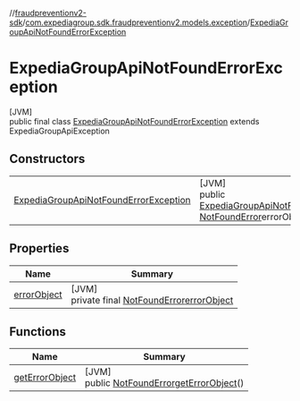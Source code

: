 //[fraudpreventionv2-sdk](../../../index.md)/[com.expediagroup.sdk.fraudpreventionv2.models.exception](../index.md)/[ExpediaGroupApiNotFoundErrorException](index.md)

# ExpediaGroupApiNotFoundErrorException

[JVM]\
public final class [ExpediaGroupApiNotFoundErrorException](index.md) extends ExpediaGroupApiException

## Constructors

| | |
|---|---|
| [ExpediaGroupApiNotFoundErrorException](-expedia-group-api-not-found-error-exception.md) | [JVM]<br>public [ExpediaGroupApiNotFoundErrorException](index.md)[ExpediaGroupApiNotFoundErrorException](-expedia-group-api-not-found-error-exception.md)([Integer](https://docs.oracle.com/javase/8/docs/api/java/lang/Integer.html)code, [NotFoundError](../../com.expediagroup.sdk.fraudpreventionv2.models/-not-found-error/index.md)errorObject) |

## Properties

| Name | Summary |
|---|---|
| [errorObject](index.md#-2051341700%2FProperties%2F-173342751) | [JVM]<br>private final [NotFoundError](../../com.expediagroup.sdk.fraudpreventionv2.models/-not-found-error/index.md)[errorObject](index.md#-2051341700%2FProperties%2F-173342751) |

## Functions

| Name | Summary |
|---|---|
| [getErrorObject](get-error-object.md) | [JVM]<br>public [NotFoundError](../../com.expediagroup.sdk.fraudpreventionv2.models/-not-found-error/index.md)[getErrorObject](get-error-object.md)() |

